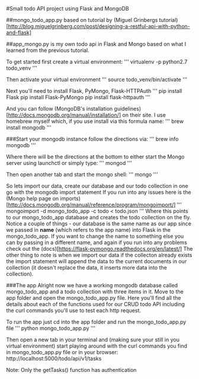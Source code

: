 #Small todo API project using Flask and MongoDB

##mongo_todo_app.py based on tutorial by (Miguel Grinbergs tutorial)[http://blog.miguelgrinberg.com/post/designing-a-restful-api-with-python-and-flask]

##app_mongo.py is my own todo api in Flask and Mongo based on what I learned from the previous tutorial.


To get started first create a virtual environment:
'''
virtualenv -p python2.7 todo_venv
'''

Then activate your virtual environment
'''
source todo_venv/bin/activate
'''

Next you'll need to install Flask, PyMongo, Flask-HTTPAuth
'''
pip install Flask
pip install Flask-PyMongo
pip install flask-httpauth
'''

And you can follow (MongoDB's installation guidelines)[http://docs.mongodb.org/manual/installation/] on their site.  I use homebrew myself which, if you use install via this formula name:
'''
brew install mongodb
'''

###Start your mongodb instance follow the directions via:
'''
brew info mongodb
'''

Where there will be the directions at the bottom to either start the Mongo server using launchctl or simply type:
'''
mongod
'''

Then open another tab and start the mongo shell:
'''
mongo
'''

So lets import our data, create our database and our todo collection in one go with the mongodb import statement
If you run into any issues here is the (Mongo help page on imports)[http://docs.mongodb.org/manual/reference/program/mongoimport/]
'''
mongoimport -d mongo_todo_app -c todo < todo.json
'''
Where this points to our mongo_todo_app database and creates the todo collection on the fly. Notice a couple of things - our database is the same name as our app since we passed in __name__ (which refers to the app name) into Flask in the mongo_todo_app. If you want to change the name to something else you can by passing in a different name, and again if you run into any problems check out the (docs)[https://flask-pymongo.readthedocs.org/en/latest/]
The other thing to note is when we import our data if the collecton already exists the import statement will append the data to the current documents in our collection (it doesn't replace the data, it inserts more data into the collection).


###The app
Alright now we have a working mongodb database called mongo_todo_app and a todo collection with three items in it.
Move to the app folder and open the mongo_todo_app.py file.  Here you'll find all the details about each of the functions used for our CRUD todo API including the curl commands you'll use to test each http request.

To run the app just cd into the app folder and run the mongo_todo_app.py file
'''
python mongo_todo_app.py
'''

Then open a new tab in your terminal and (making sure your still in you virtual environment) start playing around with the curl commands you find in mongo_todo_app.py file or in your browser: http://localhost:5000/todo/api/v1/tasks

Note: Only the getTasks() function has authentication
